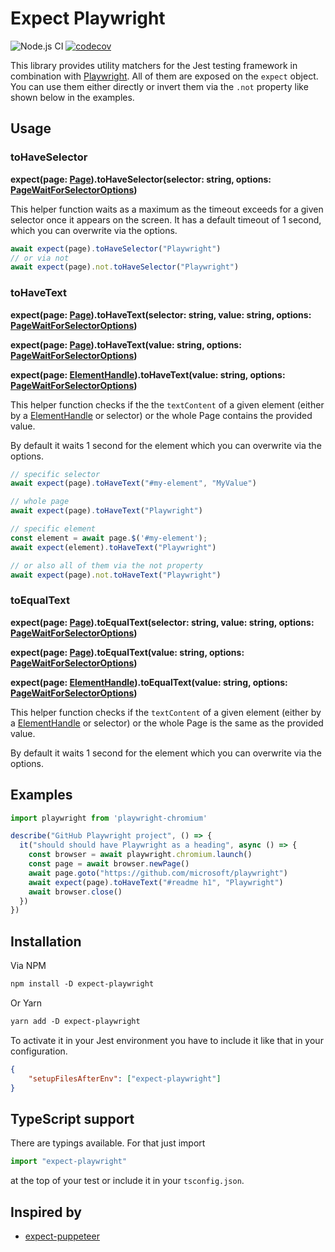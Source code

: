 # Expect Playwright

![Node.js CI](https://github.com/mxschmitt/expect-playwright/workflows/Node.js%20CI/badge.svg)
[![codecov](https://codecov.io/gh/mxschmitt/expect-playwright/branch/master/graph/badge.svg?token=Eay491HC49)](https://codecov.io/gh/mxschmitt/expect-playwright)

This library provides utility matchers for the Jest testing framework in combination with [Playwright]. All of them are exposed on the `expect` object. You can use them either directly or invert them via the `.not` property like shown below in the examples.

## Usage

### toHaveSelector

**expect(page: [Page]).toHaveSelector(selector: string, options: [PageWaitForSelectorOptions](https://github.com/microsoft/playwright/blob/master/docs/api.md#pagewaitforselectorselector-options))**

This helper function waits as a maximum as the timeout exceeds for a given selector once it appears on the screen. It has a default timeout of 1 second, which you can overwrite via the options.

```js
await expect(page).toHaveSelector("Playwright")
// or via not
await expect(page).not.toHaveSelector("Playwright")
```

### toHaveText

**expect(page: [Page]).toHaveText(selector: string, value: string, options: [PageWaitForSelectorOptions](https://github.com/microsoft/playwright/blob/master/docs/api.md#pagewaitforselectorselector-options))**

**expect(page: [Page]).toHaveText(value: string, options: [PageWaitForSelectorOptions](https://github.com/microsoft/playwright/blob/master/docs/api.md#pagewaitforselectorselector-options))**

**expect(page: [ElementHandle]).toHaveText(value: string, options: [PageWaitForSelectorOptions](https://github.com/microsoft/playwright/blob/master/docs/api.md#pagewaitforselectorselector-options))**

This helper function checks if the the `textContent` of a given element (either by a [ElementHandle] or selector) or the whole Page contains the provided value.

By default it waits 1 second for the element which you can overwrite via the options.

```js
// specific selector
await expect(page).toHaveText("#my-element", "MyValue")

// whole page
await expect(page).toHaveText("Playwright")

// specific element
const element = await page.$('#my-element');
await expect(element).toHaveText("Playwright")

// or also all of them via the not property
await expect(page).not.toHaveText("Playwright")
```

### toEqualText

**expect(page: [Page]).toEqualText(selector: string, value: string, options: [PageWaitForSelectorOptions](https://github.com/microsoft/playwright/blob/master/docs/api.md#pagewaitforselectorselector-options))**

**expect(page: [Page]).toEqualText(value: string, options: [PageWaitForSelectorOptions](https://github.com/microsoft/playwright/blob/master/docs/api.md#pagewaitforselectorselector-options))**

**expect(page: [ElementHandle]).toEqualText(value: string, options: [PageWaitForSelectorOptions](https://github.com/microsoft/playwright/blob/master/docs/api.md#pagewaitforselectorselector-options))**

This helper function checks if the `textContent` of a given element (either by a [ElementHandle] or selector) or the whole Page is the same as the provided value.

By default it waits 1 second for the element which you can overwrite via the options.

## Examples

```typescript
import playwright from 'playwright-chromium'

describe("GitHub Playwright project", () => {
  it("should should have Playwright as a heading", async () => {
    const browser = await playwright.chromium.launch()
    const page = await browser.newPage()
    await page.goto("https://github.com/microsoft/playwright")
    await expect(page).toHaveText("#readme h1", "Playwright")
    await browser.close()
  })
})
```

## Installation

Via NPM

```txt
npm install -D expect-playwright
```

Or Yarn

```txt
yarn add -D expect-playwright
```

To activate it in your Jest environment you have to include it like that in your configuration.

```json
{
    "setupFilesAfterEnv": ["expect-playwright"]
}
```

## TypeScript support

There are typings available. For that just import

```typescript
import "expect-playwright"
```

at the top of your test or include it in your `tsconfig.json`.

## Inspired by

- [expect-puppeteer](https://github.com/smooth-code/jest-puppeteer/tree/master/packages/expect-puppeteer)

[ElementHandle]: https://github.com/microsoft/playwright/blob/master/docs/api.md#class-elementhandle
[Page]: https://github.com/microsoft/playwright/blob/master/docs/api.md#class-page
[Playwright]: https://github.com/microsoft/Playwright
